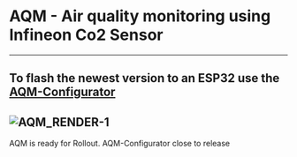 # AQM - Air quality monitoring using Infineon Co2 Sensor
---
## To flash the newest version to an ESP32 use the [AQM-Configurator](https://github.com/felixslama/aqmConfigurator)
![AQM_RENDER-1](https://user-images.githubusercontent.com/79058712/164549463-736d4116-9172-4fa5-9f65-feb0010de857.jpeg)
---
AQM is ready for Rollout. AQM-Configurator close to release
